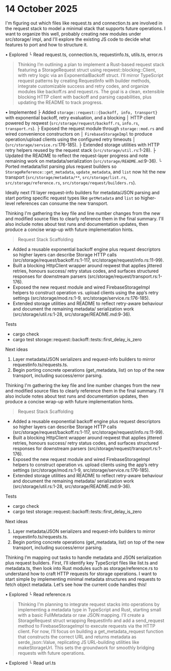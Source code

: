 # 14 October 2025

I'm figuring out which files like request.ts and connection.ts are involved in the request stack to model a minimal
  stack that supports future operations. I want to organize this well, probably creating new modules under src/storage/
  impl, and I'll explore the existing JS code to decide what features to port and how to structure it.

• Explored
  └ Read request.ts, connection.ts, requestinfo.ts, utils.ts, error.rs

> Thinking
  I’m outlining a plan to implement a Rust-based request stack featuring a StorageRequest struct using
  reqwest::blocking::Client, with retry logic via an ExponentialBackoff struct. I’ll mirror TypeScript request patterns
  by creating RequestInfo with builder methods, integrate customizable success and retry codes, and organize modules
  like backoff.rs and request.rs. The goal is a clean, extensible blocking HTTP client with backoff and parsing
  capabilities, plus updating the README to track progress.

• Implemented
  ├ Added `storage::request::{backoff, info, transport}` with exponential backoff, retry evaluation, and a blocking
  │  HTTP client powered by reqwest (`src/storage/request/backoff.rs`, `info.rs`, `transport.rs`).
  ├ Exposed the request module through `storage::mod.rs` and wired convenience constructors on
  │  `FirebaseStorageImpl` to produce operation/upload clients using the configured retry timeouts
  │  (`src/storage/service.rs`:176-185).
  ├ Extended storage utilities with HTTP retry helpers reused by the request stack (`src/storage/util.rs`:1-28).
  ├ Updated the README to reflect the request-layer progress and note remaining work on metadata/serialization
     (`src/storage/README.md`:9-36).
  └ Ported metadata/list parsing plus request builders so `StorageReference::get_metadata`, `update_metadata`, and
     `list` now hit the new transport (`src/storage/metadata/**`, `src/storage/list.rs`, `src/storage/reference.rs`,
     `src/storage/request/builders.rs`).

Ideally next I’ll layer request-info builders for metadata/JSON parsing and start porting specific request types like
`getMetadata` and `list` so higher-level references can consume the new transport.


Thinking
  I'm gathering the key file and line number changes from the new and modified source files to clearly reference them in
  the final summary. I'll also include notes about test runs and documentation updates, then produce a concise wrap-up
  with future implementation hints.

> Request Stack Scaffolding

  - Added a reusable exponential backoff engine plus request descriptors so higher layers can describe Storage HTTP
  calls (src/storage/request/backoff.rs:1-117, src/storage/request/info.rs:11-99).
  - Built a blocking HttpClient wrapper around reqwest that applies jittered retries, honours success/ retry status
  codes, and surfaces structured responses for downstream parsers (src/storage/request/transport.rs:1-176).
  - Exposed the new request module and wired FirebaseStorageImpl helpers to construct operation vs. upload clients using
  the app’s retry settings (src/storage/mod.rs:1-9, src/storage/service.rs:176-185).
  - Extended storage utilities and README to reflect retry-aware behaviour and document the remaining metadata/
  serialization work (src/storage/util.rs:1-28, src/storage/README.md:9-36).

  Tests

  - cargo check
  - cargo test storage::request::backoff::tests::first_delay_is_zero

  Next ideas

  1. Layer metadata/JSON serializers and request-info builders to mirror requestinfo.ts/requests.ts.
  2. Begin porting concrete operations (get_metadata, list) on top of the new transport, including success/error
  parsing.

Thinking
  I'm gathering the key file and line number changes from the new and modified source files to clearly reference them in
  the final summary. I'll also include notes about test runs and documentation updates, then produce a concise wrap-up
  with future implementation hints.

> Request Stack Scaffolding

  - Added a reusable exponential backoff engine plus request descriptors so higher layers can describe Storage HTTP
  calls (src/storage/request/backoff.rs:1-117, src/storage/request/info.rs:11-99).
  - Built a blocking HttpClient wrapper around reqwest that applies jittered retries, honours success/ retry status
  codes, and surfaces structured responses for downstream parsers (src/storage/request/transport.rs:1-176).
  - Exposed the new request module and wired FirebaseStorageImpl helpers to construct operation vs. upload clients using
  the app’s retry settings (src/storage/mod.rs:1-9, src/storage/service.rs:176-185).
  - Extended storage utilities and README to reflect retry-aware behaviour and document the remaining metadata/
  serialization work (src/storage/util.rs:1-28, src/storage/README.md:9-36).

  Tests

  - cargo check
  - cargo test storage::request::backoff::tests::first_delay_is_zero

  Next ideas

  1. Layer metadata/JSON serializers and request-info builders to mirror requestinfo.ts/requests.ts.
  2. Begin porting concrete operations (get_metadata, list) on top of the new transport, including success/error
  parsing.

Thinking
  I’m mapping out tasks to handle metadata and JSON serialization plus request builders. First, I’ll identify key
  TypeScript files like list.ts and metadata.ts, then look into Rust modules such as storage/reference.rs to understand
  how to craft HTTP requests for storage operations. I want to start simple by implementing minimal metadata structures
  and requests to fetch object metadata. Let’s see how the current code handles this!

• Explored
  └ Read reference.rs

> Thinking
  I'm planning to integrate request stacks into operations by implementing a metadata type in TypeScript and Rust,
  starting small with a basic FullMetadata or raw JSON mapping. I’ll create a StorageRequest struct wrapping RequestInfo
  and add a send_request method to FirebaseStorageImpl to execute requests via the HTTP client. For now, I’ll focus on
  building a get_metadata_request function that constructs the correct URL and returns metadata as serde_json::Value,
  replicating JS URL-building utilities like makeStorageUrl. This sets the groundwork for smoothly bridging requests
  with future operations.

• Explored
  └ Read url.ts
